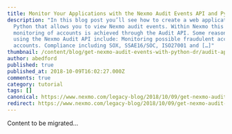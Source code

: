 ```yaml
---
title: Monitor Your Applications with the Nexmo Audit Events API and Python
description: "In this blog post you’ll see how to create a web application in
  Python that allows you to view Nexmo audit events. Within Nexmo this
  monitoring of accounts is achieved through the Audit API. Some reasons for
  using the Nexmo Audit API include: Monitoring possible fraudulent access to
  accounts. Compliance including SOX, SSAE16/SOC, ISO27001 and […]"
thumbnail: /content/blog/get-nexmo-audit-events-with-python-dr/audit-api.png
author: abedford
published: true
published_at: 2018-10-09T16:02:27.000Z
comments: true
category: tutorial
tags: []
canonical: https://www.nexmo.com/legacy-blog/2018/10/09/get-nexmo-audit-events-with-python-dr
redirect: https://www.nexmo.com/legacy-blog/2018/10/09/get-nexmo-audit-events-with-python-dr
---
```


Content to be migrated...
